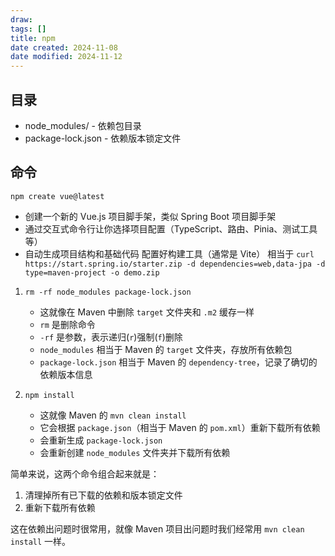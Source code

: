 ```yaml
---
draw:
tags: []
title: npm
date created: 2024-11-08
date modified: 2024-11-12
---
```


## 目录

- node_modules/ - 依赖包目录
- package-lock.json - 依赖版本锁定文件

## 命令

 `npm create vue@latest`
- 创建一个新的 Vue.js 项目脚手架，类似 Spring Boot 项目脚手架
- 通过交互式命令行让你选择项目配置（TypeScript、路由、Pinia、测试工具等）
- 自动生成项目结构和基础代码
配置好构建工具（通常是 Vite）
相当于
`curl https://start.spring.io/starter.zip -d dependencies=web,data-jpa -d type=maven-project -o demo.zip`


1. `rm -rf node_modules package-lock.json`
   - 这就像在 Maven 中删除 `target` 文件夹和 `.m2` 缓存一样
   - `rm` 是删除命令
   - `-rf` 是参数，表示递归(`r`)强制(`f`)删除
   - `node_modules` 相当于 Maven 的 `target` 文件夹，存放所有依赖包
   - `package-lock.json` 相当于 Maven 的 `dependency-tree`，记录了确切的依赖版本信息


2. `npm install`
   - 这就像 Maven 的 `mvn clean install`
   - 它会根据 `package.json`（相当于 Maven 的 `pom.xml`）重新下载所有依赖
   - 会重新生成 `package-lock.json`
   - 会重新创建 `node_modules` 文件夹并下载所有依赖

简单来说，这两个命令组合起来就是：

1. 清理掉所有已下载的依赖和版本锁定文件
2. 重新下载所有依赖

这在依赖出问题时很常用，就像 Maven 项目出问题时我们经常用 `mvn clean install` 一样。
